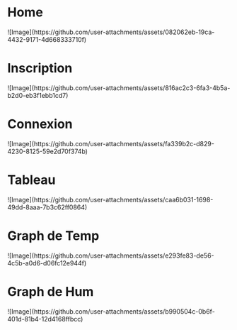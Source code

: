                                 

  <h1>Home</h1>![Image](https://github.com/user-attachments/assets/082062eb-19ca-4432-9171-4d668333710f)
<h1>Inscription</h1>
![Image](https://github.com/user-attachments/assets/816ac2c3-6fa3-4b5a-b2d0-eb3f1ebb1cd7)
<h1>Connexion</h1>
![Image](https://github.com/user-attachments/assets/fa339b2c-d829-4230-8125-59e2d70f374b)
<h1>Tableau</h1>
![Image](https://github.com/user-attachments/assets/caa6b031-1698-49dd-8aaa-7b3c62ff0864)
<h1>Graph de Temp</h1>
![Image](https://github.com/user-attachments/assets/e293fe83-de56-4c5b-a0d6-d06fc12e944f)
<h1>Graph de Hum</h1>
![Image](https://github.com/user-attachments/assets/b990504c-0b6f-401d-81b4-12d4168ffbcc)
